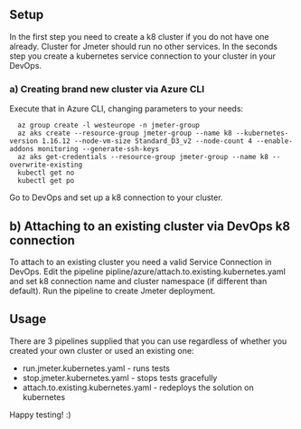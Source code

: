 
## Setup

In the first step you need to create a k8 cluster if you do not have one already. Cluster for Jmeter should run no other services.
In the seconds step you create a kubernetes service connection to your cluster in your DevOps. 

### a) Creating brand new cluster via Azure CLI

Execute that in Azure CLI, changing parameters to your needs:

``` 
  az group create -l westeurope -n jmeter-group 
  az aks create --resource-group jmeter-group --name k8 --kubernetes-version 1.16.12 --node-vm-size Standard_D3_v2 --node-count 4 --enable-addons monitoring --generate-ssh-keys
  az aks get-credentials --resource-group jmeter-group --name k8 --overwrite-existing
  kubectl get no
  kubectl get po
```
Go to DevOps and set up a k8 connection to your cluster.

## b) Attaching to an existing cluster via DevOps k8 connection

To attach to an existing cluster you need a valid Service Connection in DevOps.
Edit the pipeline pipline/azure/attach.to.existing.kubernetes.yaml and set k8 connection name and cluster namespace (if different than default). Run the pipeline to create Jmeter deployment.

## Usage

There are 3 pipelines supplied that you can use regardless of whether you created your own cluster or used an existing one:

* run.jmeter.kubernetes.yaml - runs tests
* stop.jmeter.kubernetes.yaml - stops tests gracefully
* attach.to.existing.kubernetes.yaml - redeploys the solution on kubernetes


Happy testing! :) 